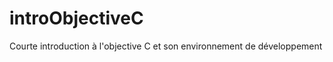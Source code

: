 introObjectiveC
===============

Courte introduction à l'objective C et son environnement de développement